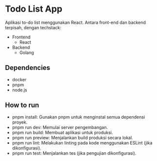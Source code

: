 # Todo List App

Aplikasi to-do list menggunakan React. Antara front-end dan backend terpisah, dengan techstack:

- Frontend
  - React
- Backend
  - Golang

## Dependencies

- docker
- pnpm
- node.js

## How to run

- pnpm install: Gunakan pnpm untuk menginstal semua dependensi proyek.
- pnpm run dev: Memulai server pengembangan.
- pnpm run build: Membuat aplikasi untuk produksi.
- pnpm run preview: Menjalankan build produksi secara lokal.
- pnpm run lint: Melakukan linting pada kode menggunakan ESLint (jika dikonfigurasi).
- pnpm run test: Menjalankan tes (jika pengujian dikonfigurasi).
